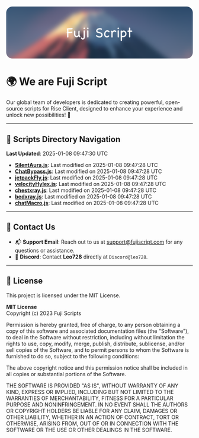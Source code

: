 ![Banner](.github/b.webp)

# 🌍 **We are Fuji Script**

Our global team of developers is dedicated to creating powerful, open-source scripts for Rise Client, designed to enhance your experience and unlock new possibilities! 🌟

---
<!-- SCRIPTS_NAVIGATION_START -->
## 📂 **Scripts Directory Navigation**

**Last Updated**: 2025-01-08 09:47:30 UTC

- **[SilentAura.js](scripts/SilentAura.js)**: Last modified on 2025-01-08 09:47:28 UTC
- **[ChatBypass.js](scripts/ChatBypass.js)**: Last modified on 2025-01-08 09:47:28 UTC
- **[jetpackFly.js](scripts/jetpackFly.js)**: Last modified on 2025-01-08 09:47:28 UTC
- **[velocityHylex.js](scripts/velocityHylex.js)**: Last modified on 2025-01-08 09:47:28 UTC
- **[chestxray.js](scripts/chestxray.js)**: Last modified on 2025-01-08 09:47:28 UTC
- **[bedxray.js](scripts/bedxray.js)**: Last modified on 2025-01-08 09:47:28 UTC
- **[chatMacro.js](scripts/chatMacro.js)**: Last modified on 2025-01-08 09:47:28 UTC

<!-- SCRIPTS_NAVIGATION_END -->

---

## 💬 **Contact Us**  
- 📬 **Support Email**: Reach out to us at [support@fujiscript.com](mailto:support@fujiscript.com) for any questions or assistance.  
- 💬 **Discord**: Contact **Leo728** directly at `Discord@leo728`.

---

## 📜 **License**

This project is licensed under the MIT License.  

**MIT License**  
Copyright (c) 2023 Fuji Scripts  

Permission is hereby granted, free of charge, to any person obtaining a copy of this software and associated documentation files (the "Software"), to deal in the Software without restriction, including without limitation the rights to use, copy, modify, merge, publish, distribute, sublicense, and/or sell copies of the Software, and to permit persons to whom the Software is furnished to do so, subject to the following conditions:  

The above copyright notice and this permission notice shall be included in all copies or substantial portions of the Software.  

THE SOFTWARE IS PROVIDED "AS IS", WITHOUT WARRANTY OF ANY KIND, EXPRESS OR IMPLIED, INCLUDING BUT NOT LIMITED TO THE WARRANTIES OF MERCHANTABILITY, FITNESS FOR A PARTICULAR PURPOSE AND NONINFRINGEMENT. IN NO EVENT SHALL THE AUTHORS OR COPYRIGHT HOLDERS BE LIABLE FOR ANY CLAIM, DAMAGES OR OTHER LIABILITY, WHETHER IN AN ACTION OF CONTRACT, TORT OR OTHERWISE, ARISING FROM, OUT OF OR IN CONNECTION WITH THE SOFTWARE OR THE USE OR OTHER DEALINGS IN THE SOFTWARE.  
